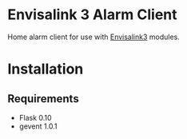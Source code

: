 Envisalink 3 Alarm Client
=========================

Home alarm client for use with [Envisalink3](http://www.eyezon.com/?page_id=176) modules.

Installation
============



Requirements
------------

* Flask 0.10
* gevent 1.0.1
